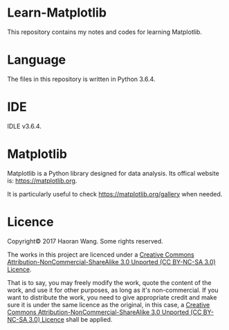 # Learn-Matplotlib
This repository contains my notes and codes for learning Matplotlib.



# Language
The files in this repository is written in Python 3.6.4.



# IDE
IDLE v3.6.4.



# Matplotlib
Matplotlib is a Python library designed for data analysis. Its offical website is: https://matplotlib.org.

It is particularly useful to check https://matplotlib.org/gallery when needed.




# Licence
Copyright© 2017 Haoran Wang. Some rights reserved.

The works in this project are licenced under a [Creative Commons Attribution-NonCommercial-ShareAlike 3.0 Unported (CC BY-NC-SA 3.0) Licence](https://creativecommons.org/licenses/by-nc-sa/3.0/deed.en_US).

That is to say, you may freely modify the work, quote the content of the work, and use it for other purposes, as long as it's non-commercial. If you want to distribute the work, you need to give appropriate credit and make sure it is under the same licence as the original, in this case, a [Creative Commons Attribution-NonCommercial-ShareAlike 3.0 Unported (CC BY-NC-SA 3.0) Licence](https://creativecommons.org/licenses/by-nc-sa/3.0/deed.en_US) shall be applied.

